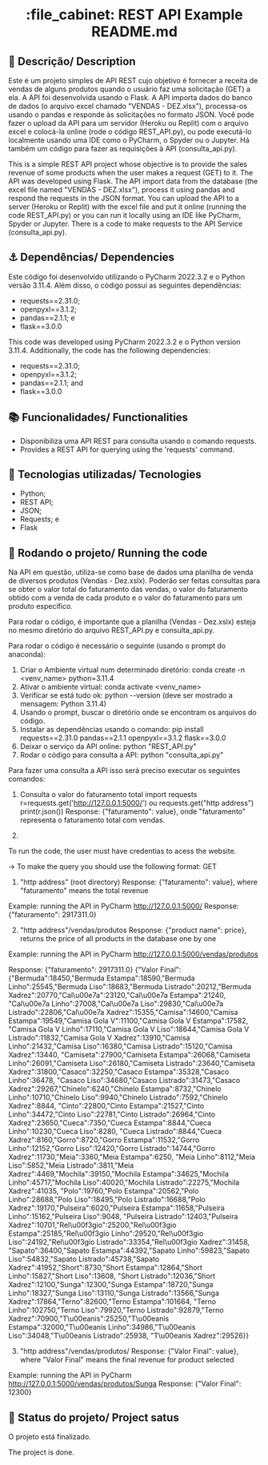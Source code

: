 <h1 align="center">:file_cabinet: REST API Example README.md</h1>

## :memo: Descrição/ Description
Este é um projeto simples de API REST cujo objetivo é fornecer a receita de vendas de alguns produtos quando o usuário faz uma solicitação (GET) a ela. A API foi desenvolvida usando o Flask.
A API importa dados do banco de dados (o arquivo excel chamado "VENDAS - DEZ.xlsx"), processa-os usando o pandas e responde às solicitações no formato JSON. Você pode fazer o upload da API para um servidor (Heroku ou Replit) com o arquivo excel e colocá-la online (rode o código REST_API.py), ou pode executá-lo localmente usando uma IDE como o PyCharm, o Spyder ou o Jupyter. Há também um código para fazer as requisições à API (consulta_api.py).

This is a simple REST API project whose objective is to provide the sales revenue of some products when the user makes a request (GET) to it. The API was developed using Flask.
The API import data from the database (the excel file named "VENDAS - DEZ.xlsx"), process it using pandas and respond the requests in the JSON format. You can upload the API to a server (Heroku or Replit) with the excel file and put it online (running the code REST_API.py) or you can run it locally using an IDE like PyCharm, Spyder or Jupyter. There is a code to make requests to the API Service (consulta_api.py).

## ⚓ Dependências/ Dependencies
Este código foi desenvolvido utilizando o PyCharm 2022.3.2 e o Python versão 3.11.4. Além disso, o código possui as seguintes dependências:
* requests==2.31.0;
* openpyxl==3.1.2;
* pandas==2.1.1; e
* flask==3.0.0

This code was developed using PyCharm 2022.3.2 e o Python version 3.11.4. Additionally, the code has the following dependencies:
* requests==2.31.0;
* openpyxl==3.1.2;
* pandas==2.1.1; and
* flask==3.0.0

## :books: Funcionalidades/ Functionalities
* Disponibiliza uma API REST para consulta usando o comando requests.
* Provides a REST API for querying using the 'requests' command.
 
## :wrench: Tecnologias utilizadas/ Tecnologies
* Python;
* REST API;
* JSON;
* Requests; e
* Flask

## :rocket: Rodando o projeto/ Running the code
Na API em questão, utiliza-se como base de dados uma planilha de venda de diversos produtos (Vendas - Dez.xslx). Poderão ser feitas consultas para se obter o valor total do faturamento das vendas, o valor do faturamento obtido com a venda de cada produto e o valor do faturamento para um produto específico.

Para rodar o código, é importante que a planilha (Vendas - Dez.xslx) esteja no mesmo diretório do arquivo REST_API.py e consulta_api.py.

Para rodar o código é necessário o seguinte (usando o prompt do anaconda):
1) Criar o Ambiente virtual num determinado diretório: conda create -n <venv_name> python=3.11.4
2) Ativar o ambiente virtual: conda activate <venv_name>
3) Verificar se está tudo ok: python --version (deve ser mostrado a mensagem: Python 3.11.4)
4) Usando o prompt, buscar o diretório onde se encontram os arquivos do código.
5) Instalar as dependências usando o comando: pip install requests==2.31.0 pandas==2.1.1 openpyxl==3.1.2 flask==3.0.0
6) Deixar o serviço da API online: python "REST_API.py"
7) Rodar o código para consulta a API: python "consulta_api.py"

Para fazer uma consulta a API isso será preciso executar os seguintes comandos:
1) Consulta o valor do faturamento total
import requests
r=requests.get('http://127.0.0.1:5000/') ou requests.get("http address")
print(r.json())
Response: {"faturamento": value}, onde "faturamento" representa o faturamento total com vendas.

2) 
 

To run the code, the user must have credentias to acess the website.

-> To make the query you should use the following format: 
GET
1) "http address" (root directory)
Response: {"faturamento": value}, where "faturamento" means the total revenue 

Example: running the API in PyCharm
http://127.0.0.1:5000/
Response: {"faturamento": 2917311.0}

2) "http address"/vendas/produtos 
Response: {"product name": price}, returns the price of all products in the database one by one 

Example: running the API in PyCharm
http://127.0.0.1:5000/vendas/produtos

Response: {"faturamento": 2917311.0}
{"Valor Final":{"Bermuda":18450,"Bermuda Estampa":18590,"Bermuda Linho":25545,"Bermuda Liso":18683,"Bermuda Listrado":20212,"Bermuda Xadrez":20770,"Cal\u00e7a":23120,"Cal\u00e7a Estampa":21240,
"Cal\u00e7a Linho":27008,"Cal\u00e7a Liso":29830,"Cal\u00e7a Listrado":22806,"Cal\u00e7a Xadrez":15355,"Camisa":14600,"Camisa Estampa":19549,"Camisa Gola V":11100,"Camisa Gola V Estampa":17582,
"Camisa Gola V Linho":17110,"Camisa Gola V Liso":18644,"Camisa Gola V Listrado":11832,"Camisa Gola V Xadrez":13910,"Camisa Linho":21432,"Camisa Liso":16380,"Camisa Listrado":15120,"Camisa Xadrez":13440,
"Camiseta":27900,"Camiseta Estampa":26068,"Camiseta Linho":26091,"Camiseta Liso":26180,"Camiseta Listrado":23640,"Camiseta Xadrez":31800,"Casaco":32250,"Casaco Estampa":35328,"Casaco Linho":36478,
"Casaco Liso":34680,"Casaco Listrado":31473,"Casaco Xadrez":29267,"Chinelo":6240,"Chinelo Estampa":8732,"Chinelo Linho":10710,"Chinelo Liso":9940,"Chinelo Listrado":7592,"Chinelo Xadrez":8844,
"Cinto":22800,"Cinto Estampa":21527,"Cinto Linho":34472,"Cinto Liso":22781,"Cinto Listrado":26964,"Cinto Xadrez":23650,"Cueca":7350,"Cueca Estampa":8844,"Cueca Linho":10230,"Cueca Liso":8280,
"Cueca Listrado":8844,"Cueca Xadrez":8160,"Gorro":8720,"Gorro Estampa":11532,"Gorro Linho":12152,"Gorro Liso":12420,"Gorro Listrado":14744,"Gorro Xadrez":11730,"Meia":3360,"Meia Estampa":6250,
"Meia Linho":8112,"Meia Liso":5852,"Meia Listrado":3811,"Meia Xadrez":4469,"Mochila":39150,"Mochila Estampa":34625,"Mochila Linho":45717,"Mochila Liso":40020,"Mochila Listrado":22275,"Mochila Xadrez":41035,
"Polo":19760,"Polo Estampa":20562,"Polo Linho":28688,"Polo Liso":18495,"Polo Listrado":16688,"Polo Xadrez":19170,"Pulseira":6020,"Pulseira Estampa":11658,"Pulseira Linho":15162,"Pulseira Liso":9048,
"Pulseira Listrado":12403,"Pulseira Xadrez":10701,"Rel\u00f3gio":25200,"Rel\u00f3gio Estampa":25185,"Rel\u00f3gio Linho":29520,"Rel\u00f3gio Liso":24192,"Rel\u00f3gio Listrado":33354,"Rel\u00f3gio Xadrez":31458,
"Sapato":36400,"Sapato Estampa":44392,"Sapato Linho":59823,"Sapato Liso":54832,"Sapato Listrado":45738,"Sapato Xadrez":41952,"Short":8730,"Short Estampa":12864,"Short Linho":15827,"Short Liso":13608,
"Short Listrado":12036,"Short Xadrez":12100,"Sunga":12300,"Sunga Estampa":18720,"Sunga Linho":18327,"Sunga Liso":13110,"Sunga Listrado":13566,"Sunga Xadrez":17864,"Terno":82600,"Terno Estampa":101664,
"Terno Linho":102750,"Terno Liso":79920,"Terno Listrado":92879,"Terno Xadrez":70900,"T\u00eanis":25250,"T\u00eanis Estampa":32000,"T\u00eanis Linho":34986,"T\u00eanis Liso":34048,"T\u00eanis Listrado":25938,
"T\u00eanis Xadrez":29526}}

3) "http address"/vendas/produtos/<product name>
Response: {"Valor Final": value}, where "Valor Final" means the final revenue for product selected 

Example: running the API in PyCharm
http://127.0.0.1:5000/vendas/produtos/Sunga
Response: {"Valor Final": 12300}

## :dart: Status do projeto/ Project satus
O projeto está finalizado.

The project is done.
